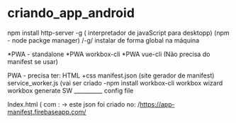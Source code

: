 # criando_app_android
npm install http-server -g ( interpretador de javaScript para desktopp) (npm - node packge manager) /-g/ instalar de forma global na máquina

*PWA - standalone
*PWA workbox-cli
*PWA vue-cli (Não precisa do manifest se usar)

PWA - precisa ter: HTML +css
      manifest.json (site gerador de manifest)
      service_worker.js (vai ser criado -npm install workbox-cli 
                                         workbox wizard
                                         workbox generate SW __________ config file
      
Index.html ( com : <link rel="manifest" href= "manifest.json"> -> este json foi criado no:  /https://app-manifest.firebaseapp.com/
